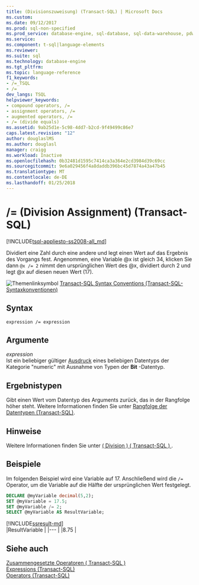 ```yaml
---
title: (Divisionszuweisung) (Transact-SQL) | Microsoft Docs
ms.custom: 
ms.date: 09/12/2017
ms.prod: sql-non-specified
ms.prod_service: database-engine, sql-database, sql-data-warehouse, pdw
ms.service: 
ms.component: t-sql|language-elements
ms.reviewer: 
ms.suite: sql
ms.technology: database-engine
ms.tgt_pltfrm: 
ms.topic: language-reference
f1_keywords:
- /=_TSQL
- /=
dev_langs: TSQL
helpviewer_keywords:
- compound operators, /=
- assignment operators, /=
- augmented operators, /=
- /= (divide equals)
ms.assetid: 9ab25d1e-5c98-4dd7-b2cd-9f49499c86e7
caps.latest.revision: "12"
author: douglaslMS
ms.author: douglasl
manager: craigg
ms.workload: Inactive
ms.openlocfilehash: 0b32481d1595c7414ca3a364e2cd3984d39c69cc
ms.sourcegitcommit: 9e6a029456f4a8daddb396bc45d7874a43a47b45
ms.translationtype: MT
ms.contentlocale: de-DE
ms.lasthandoff: 01/25/2018
---
```

# <a name="-division-assignment-transact-sql"></a>/= (Division Assignment) (Transact-SQL)
[!INCLUDE[tsql-appliesto-ss2008-all_md](../../includes/tsql-appliesto-ss2008-all-md.md)]

  Dividiert eine Zahl durch eine andere und legt einen Wert auf das Ergebnis des Vorgangs fest. Angenommen, eine Variable @x ist gleich 34, klicken Sie dann `@x /= 2` nimmt den ursprünglichen Wert des @x, dividiert durch 2 und legt @x auf diesen neuen Wert (17).  
  
 ![Themenlinksymbol](../../database-engine/configure-windows/media/topic-link.gif "Topic link icon") [Transact-SQL Syntax Conventions (Transact-SQL-Syntaxkonventionen)](../../t-sql/language-elements/transact-sql-syntax-conventions-transact-sql.md)  
  
## <a name="syntax"></a>Syntax  
  
```  
expression /= expression  
```  
  
## <a name="arguments"></a>Argumente  
 *expression*  
 Ist ein beliebiger gültiger [Ausdruck](../../t-sql/language-elements/expressions-transact-sql.md) eines beliebigen Datentyps der Kategorie "numeric" mit Ausnahme von Typen der **Bit** -Datentyp.  
  
## <a name="result-types"></a>Ergebnistypen  
 Gibt einen Wert vom Datentyp des Arguments zurück, das in der Rangfolge höher steht. Weitere Informationen finden Sie unter [Rangfolge der Datentypen &#40;Transact-SQL&#41;](../../t-sql/data-types/data-type-precedence-transact-sql.md).  
  
## <a name="remarks"></a>Hinweise  
 Weitere Informationen finden Sie unter [&#40; Division &#41; &#40; Transact-SQL &#41; ](../../t-sql/language-elements/divide-transact-sql.md).  

## <a name="examples"></a>Beispiele  
Im folgenden Beispiel wird eine Variable auf 17. Anschließend wird die `/=` Operator, um die Variable auf die Hälfte der ursprünglichen Wert festgelegt.  
```sql  
DECLARE @myVariable decimal(5,2);
SET @myVariable = 17.5;
SET @myVariable /= 2;
SELECT @myVariable AS ResultVariable;  
```
  
[!INCLUDE[ssresult-md](../../includes/ssresult-md.md)]  
|ResultVariable | 
|--- |
|8.75 |

## <a name="see-also"></a>Siehe auch  
 [Zusammengesetzte Operatoren &#40; Transact-SQL &#41;](../../t-sql/language-elements/compound-operators-transact-sql.md)   
 [Expressions &#40;Transact-SQL&#41;](../../t-sql/language-elements/expressions-transact-sql.md)   
 [Operators &#40;Transact-SQL&#41;](../../t-sql/language-elements/operators-transact-sql.md)  
  
  
